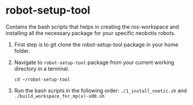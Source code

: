 # robot-setup-tool
Contains the bash scripts that helps in creating the ros-workspace and installing all the necessary package for your specific neobotix robots.

1. First step is to git clone the robot-setup-tool package in your home folder.
2. Navigate to `robot-setup-tool` package from your current working directory in a terminal.
    
    ```cd ~/robot-setup-tool```
3. Run the bash scripts in the following order:  `./1_install_noetic.sh` and `./build_workspace_for_mp(x)-x00.sh` 
